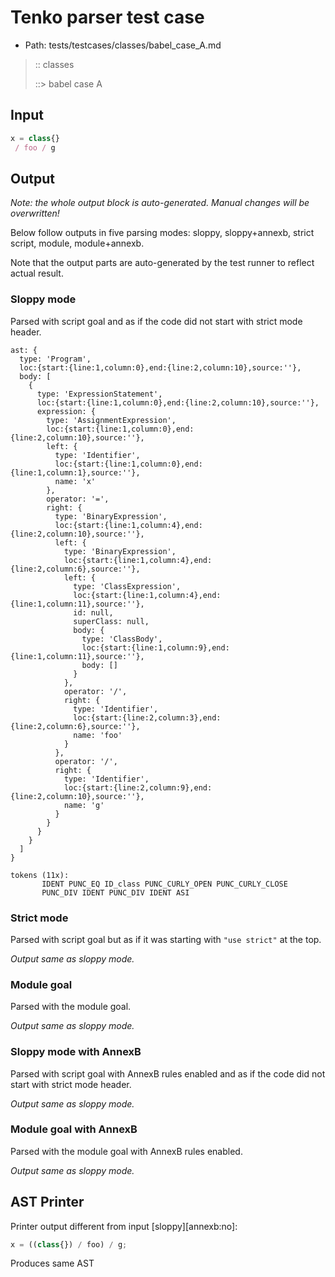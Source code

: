 # Tenko parser test case

- Path: tests/testcases/classes/babel_case_A.md

> :: classes
>
> ::> babel case A

## Input

`````js
x = class{} 
 / foo / g
`````

## Output

_Note: the whole output block is auto-generated. Manual changes will be overwritten!_

Below follow outputs in five parsing modes: sloppy, sloppy+annexb, strict script, module, module+annexb.

Note that the output parts are auto-generated by the test runner to reflect actual result.

### Sloppy mode

Parsed with script goal and as if the code did not start with strict mode header.

`````
ast: {
  type: 'Program',
  loc:{start:{line:1,column:0},end:{line:2,column:10},source:''},
  body: [
    {
      type: 'ExpressionStatement',
      loc:{start:{line:1,column:0},end:{line:2,column:10},source:''},
      expression: {
        type: 'AssignmentExpression',
        loc:{start:{line:1,column:0},end:{line:2,column:10},source:''},
        left: {
          type: 'Identifier',
          loc:{start:{line:1,column:0},end:{line:1,column:1},source:''},
          name: 'x'
        },
        operator: '=',
        right: {
          type: 'BinaryExpression',
          loc:{start:{line:1,column:4},end:{line:2,column:10},source:''},
          left: {
            type: 'BinaryExpression',
            loc:{start:{line:1,column:4},end:{line:2,column:6},source:''},
            left: {
              type: 'ClassExpression',
              loc:{start:{line:1,column:4},end:{line:1,column:11},source:''},
              id: null,
              superClass: null,
              body: {
                type: 'ClassBody',
                loc:{start:{line:1,column:9},end:{line:1,column:11},source:''},
                body: []
              }
            },
            operator: '/',
            right: {
              type: 'Identifier',
              loc:{start:{line:2,column:3},end:{line:2,column:6},source:''},
              name: 'foo'
            }
          },
          operator: '/',
          right: {
            type: 'Identifier',
            loc:{start:{line:2,column:9},end:{line:2,column:10},source:''},
            name: 'g'
          }
        }
      }
    }
  ]
}

tokens (11x):
       IDENT PUNC_EQ ID_class PUNC_CURLY_OPEN PUNC_CURLY_CLOSE
       PUNC_DIV IDENT PUNC_DIV IDENT ASI
`````

### Strict mode

Parsed with script goal but as if it was starting with `"use strict"` at the top.

_Output same as sloppy mode._

### Module goal

Parsed with the module goal.

_Output same as sloppy mode._

### Sloppy mode with AnnexB

Parsed with script goal with AnnexB rules enabled and as if the code did not start with strict mode header.

_Output same as sloppy mode._

### Module goal with AnnexB

Parsed with the module goal with AnnexB rules enabled.

_Output same as sloppy mode._

## AST Printer

Printer output different from input [sloppy][annexb:no]:

````js
x = ((class{}) / foo) / g;
````

Produces same AST
